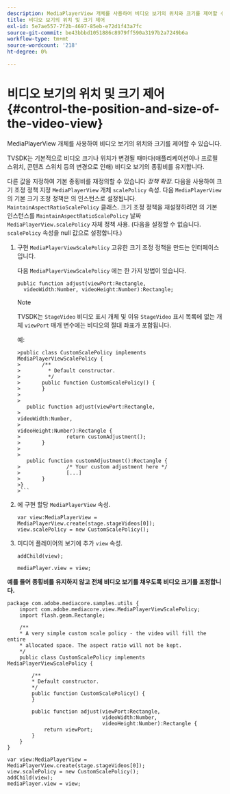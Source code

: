 ```yaml
---
description: MediaPlayerView 개체를 사용하여 비디오 보기의 위치와 크기를 제어할 수 있습니다.
title: 비디오 보기의 위치 및 크기 제어
exl-id: 5e7ae557-7f2b-4697-85eb-e72d1f43a7fc
source-git-commit: be43bbbd1051886c8979ff590a3197b2a7249b6a
workflow-type: tm+mt
source-wordcount: '218'
ht-degree: 0%

---
```


# 비디오 보기의 위치 및 크기 제어{#control-the-position-and-size-of-the-video-view}

MediaPlayerView 개체를 사용하여 비디오 보기의 위치와 크기를 제어할 수 있습니다.

TVSDK는 기본적으로 비디오 크기나 위치가 변경될 때마다(애플리케이션이나 프로필 스위치, 콘텐츠 스위치 등의 변경으로 인해) 비디오 보기의 종횡비를 유지합니다.

다른 값을 지정하여 기본 종횡비를 재정의할 수 있습니다 *정책 확장*. 다음을 사용하여 크기 조정 정책 지정 `MediaPlayerView` 개체 `scalePolicy` 속성. 다음 `MediaPlayerView`의 기본 크기 조정 정책은 의 인스턴스로 설정됩니다. `MaintainAspectRatioScalePolicy` 클래스. 크기 조정 정책을 재설정하려면 의 기본 인스턴스를 `MaintainAspectRatioScalePolicy` 날짜 `MediaPlayerView.scalePolicy` 자체 정책 사용. (다음을 설정할 수 없습니다. `scalePolicy` 속성을 null 값으로 설정합니다.)

1. 구현 `MediaPlayerViewScalePolicy` 고유한 크기 조정 정책을 만드는 인터페이스입니다.

   다음 `MediaPlayerViewScalePolicy` 에는 한 가지 방법이 있습니다.

   ```
   public function adjust(viewPort:Rectangle, 
     videoWidth:Number, videoHeight:Number):Rectangle;
   ```

   >[!NOTE]
   >
   >TVSDK는 `StageVideo` 비디오 표시 개체 및 이유 `StageVideo` 표시 목록에 없는 개체 `viewPort` 매개 변수에는 비디오의 절대 좌표가 포함됩니다.
   >
   >
   >예:
   >
   >
   ```
   >public class CustomScalePolicy implements MediaPlayerViewScalePolicy { 
   >       /** 
   >         * Default constructor. 
   >         */ 
   >       public function CustomScalePolicy() { 
   >       } 
   > 
   >    
      public function adjust(viewPort:Rectangle,  
   >                                                     videoWidth:Number,  
   >                                                     videoHeight:Number):Rectangle { 
   >               return customAdjustment(); 
   >       } 
   > 
   >    
      public function customAdjustment():Rectangle { 
   >               /* Your custom adjustment here */ 
   >               [...] 
   >       } 
   >}
   >```

1. 에 구현 할당 `MediaPlayerView` 속성.

   ```
   var view:MediaPlayerView = MediaPlayerView.create(stage.stageVideos[0]); 
   view.scalePolicy = new CustomScalePolicy();
   ```

1. 미디어 플레이어의 보기에 추가 `view` 속성.

   ```
   addChild(view); 
   
   mediaPlayer.view = view;
   ```

<!--<a id="example_7B08ECCDA17B4DD191FC672BD1F4C850"></a>-->

**예를 들어 종횡비를 유지하지 않고 전체 비디오 보기를 채우도록 비디오 크기를 조정합니다.**

```
package com.adobe.mediacore.samples.utils { 
    import com.adobe.mediacore.view.MediaPlayerViewScalePolicy; 
    import flash.geom.Rectangle; 
 
    /** 
    * A very simple custom scale policy - the video will fill the entire 
    * allocated space. The aspect ratio will not be kept. 
    */ 
    public class CustomScalePolicy implements MediaPlayerViewScalePolicy { 
 
        /** 
        * Default constructor. 
        */ 
        public function CustomScalePolicy() { 
        } 
 
        public function adjust(viewPort:Rectangle, 
                               videoWidth:Number,  
                               videoHeight:Number):Rectangle { 
            return viewPort; 
        } 
    } 
} 
 
var view:MediaPlayerView = MediaPlayerView.create(stage.stageVideos[0]); 
view.scalePolicy = new CustomScalePolicy(); 
addChild(view); 
mediaPlayer.view = view;
```
